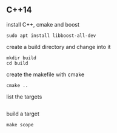 ## C++14

install C++, cmake and boost
```
sudo apt install libboost-all-dev
```

create a build directory and change into it
```
mkdir build
cd build
```

create the makefile with cmake
```
cmake ..
```

list the targets
```
```

build a target
```
make scope
```
